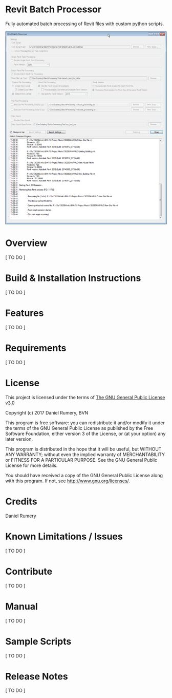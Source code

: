 
# Revit Batch Processor

Fully automated batch processing of Revit files with custom python scripts.

![alt text](BatchRvt_Screenshot.png)

# Overview

[ TO DO ]

# Build & Installation Instructions

[ TO DO ]

# Features

[ TO DO ]

# Requirements

[ TO DO ]

# License

This project is licensed under the terms of [The GNU General Public License v3.0](https://www.gnu.org/licenses/gpl.html)

Copyright (c) 2017  Daniel Rumery, BVN

This program is free software: you can redistribute it and/or modify
it under the terms of the GNU General Public License as published by
the Free Software Foundation, either version 3 of the License, or
(at your option) any later version.

This program is distributed in the hope that it will be useful,
but WITHOUT ANY WARRANTY; without even the implied warranty of
MERCHANTABILITY or FITNESS FOR A PARTICULAR PURPOSE.  See the
GNU General Public License for more details.

You should have received a copy of the GNU General Public License
along with this program.  If not, see <http://www.gnu.org/licenses/>.

# Credits

Daniel Rumery

# Known Limitations / Issues

[ TO DO ]

# Contribute

[ TO DO ]

# Manual

[ TO DO ]

# Sample Scripts

[ TO DO ]

# Release Notes

[ TO DO ]

